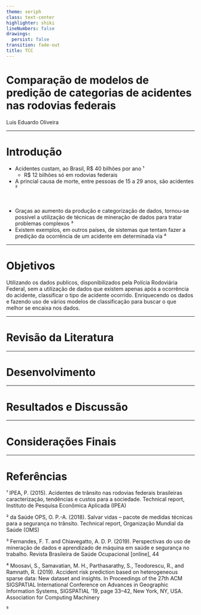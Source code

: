 ```yaml
---
theme: seriph
class: text-center
highlighter: shiki
lineNumbers: false
drawings:
  persist: false
transition: fade-out
title: TCC
---
```


# Comparação de modelos de predição de categorias de acidentes nas rodovias federais

Luis Eduardo Oliveira

---

# Introdução

- Acidentes custam, ao Brasil, R$ 40 bilhões por ano ¹
  - R$ 12 bilhões só em rodovias federais
- A princial causa de morte, entre pessoas de 15 a 29 anos, são acidentes ²

<br>

- Graças ao aumento da produção e categorização de dados, tornou-se possivel a utilização de técnicas de mineração de dados para tratar problemas complexos ³
- Existem exemplos, em outros países, de sistemas que tentam fazer a predição da ocorrência de um acidente em determinada via ⁴

---

# Objetivos

Utilizando os dados publicos, disponibilizados pela Polícia Rodoviária Federal, sem a utilização de dados que existem apenas após a ocorrência do acidente, classificar o tipo de acidente ocorrido. Enriquecendo os dados e fazendo uso de vários modelos de classificação para buscar o que melhor se encaixa nos dados.

---

# Revisão da Literatura

---

# Desenvolvimento

---

# Resultados e Discussão

---

# Considerações Finais

---

# Referências

¹ IPEA, P. (2015). Acidentes de trânsito nas rodovias federais brasileiras caracterização,
tendências e custos para a sociedade. Technical report, Instituto de Pesquisa
Econômica Aplicada (IPEA)

² da Saúde OPS, O. P.-A. (2018). Salvar vidas – pacote de medidas técnicas para a
segurança no trânsito. Technical report, Organização Mundial da Saúde (OMS)

³ Fernandes, F. T. and Chiavegatto, A. D. P. (2019). Perspectivas do uso de mineração de
dados e aprendizado de máquina em saúde e segurança no trabalho. Revista Brasileira
de Saúde Ocupacional [online], 44

⁴ Moosavi, S., Samavatian, M. H., Parthasarathy, S., Teodorescu, R., and Ramnath, R.
(2019). Accident risk prediction based on heterogeneous sparse data: New dataset and
insights. In Proceedings of the 27th ACM SIGSPATIAL International Conference on
Advances in Geographic Information Systems, SIGSPATIAL ’19, page 33–42, New
York, NY, USA. Association for Computing Machinery

⁵